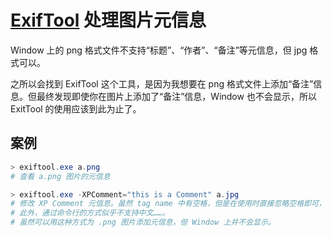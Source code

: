 # [ExifTool](https://exiftool.org/) 处理图片元信息

Window 上的 png 格式文件不支持“标题”、“作者”、“备注”等元信息，但 jpg 格式可以。

之所以会找到 ExifTool 这个工具，是因为我想要在 png 格式文件上添加“备注”信息。但最终发现即使你在图片上添加了“备注”信息，Window 也不会显示，所以 ExitTool 的使用应该到此为止了。

## 案例

```powershell
> exiftool.exe a.png
# 查看 a.png 图片的元信息

> exiftool.exe -XPComment="this is a Comment" a.jpg
# 修改 XP Comment 元信息。虽然 tag name 中有空格，但是在使用时直接忽略空格即可，不要用引号之类的将空格包裹住。
# 此外，通过命令行的方式似乎不支持中文……。
# 虽然可以用这种方式为 .png 图片添加元信息，但 Window 上并不会显示。
```
